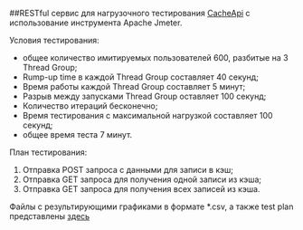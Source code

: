 ##RESTful сервис для нагрузочного тестирования [CacheApi](https://github.com/rufattabaev/cache-api) с использование инструмента Apache Jmeter.

Условия тестирования:
- общее количество имитируемых пользователей 600, разбитые на 3 Thread Group;
- Rump-up time в каждой Thread Group составляет 40 секунд;
- Время работы каждой Thread Group составляет 5 минут;
- Разрыв между запусками Thread Group оставляет 100 секунд;
- Количество итераций бесконечно;
- Время тестирования с максимальной нагрузкой составляет 100 секунд;
- общее время теста 7 минут.

План тестирования:
1) Отправка POST запроса с данными для записи в кэш;
2) Отправка GET запроса для получения одной записи из кэша;
3) Отправка GET запроса для получения всех записей из кэша.

Файлы с результирующими графиками в формате *.csv, а также test plan представлены [здесь](https://github.com/rufattabaev/REST-api-for-cache/) 